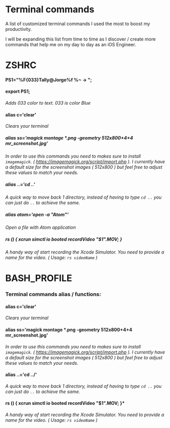 # Terminal commands 

A list of customized terminal commands I used the most to boost my productivity.

I will be expanding this list from time to time as I discover / create more commands that help me on my day to day as an iOS Engineer.


# ZSHRC

#### PS1="%F{033}Tally@Jorge%f %~ -> ";
#### export PS1;

*Adds 033 color to text. 033 is color Blue*

#### alias c='clear'

*Clears your terminal*

##### alias ss='magick montage *.png -geometry 512x800+4+4 mr_screenshot.jpg'


*In order to use this commands you need to makes sure to install `imagemagick`. ( https://imagemagick.org/script/import.php ). I currently have a default size for the screenshot images ( 512x800 ) but feel free to adjust these values to match your needs.*

##### alias ..='cd ..'

*A quick way to move back 1 directory, instead of having to type `cd ..` you can just do `..` to achieve the same.*

##### alias atom='open -a "Atom"'

*Open a file with Atom application*

##### rs () { xcrun simctl io booted recordVideo "$1".MOV; }

*A handy way of start recording the Xcode Simulator. You need to provide a name for the video. ( Usage: `rs videoName` )*



# BASH_PROFILE

### Terminal commands alias / functions:

#### alias c='clear'

*Clears your terminal* 

#### alias ss='magick montage *.png -geometry 512x800+4+4 mr_screenshot.jpg' 

*In order to use this commands you need to makes sure to install `imagemagick`. ( https://imagemagick.org/script/import.php ). I currently have a default size for the screenshot images ( 512x800 ) but feel free to adjust these values to match your needs.*

#### alias ..='cd ../'

*A quick way to move back 1 directory, instead of having to type `cd ..` you can just do `..` to achieve the same.*


#### rs () { xcrun simctl io booted recordVideo "$1".MOV; }*

*A handy way of start recording the Xcode Simulator. You need to provide a name for the video. ( Usage: `rs videoName` )*
